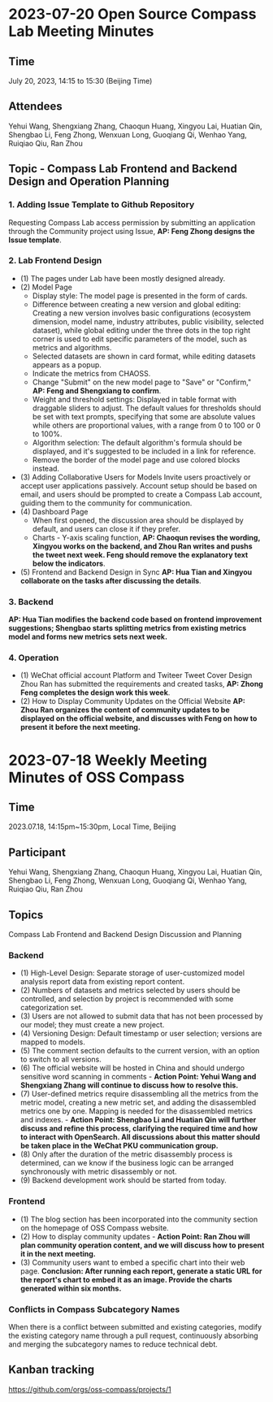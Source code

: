 # 2023-07-20 Open Source Compass Lab Meeting Minutes

## Time
July 20, 2023, 14:15 to 15:30 (Beijing Time)

## Attendees
Yehui Wang, Shengxiang Zhang, Chaoqun Huang, Xingyou Lai, Huatian Qin, Shengbao Li, Feng Zhong, Wenxuan Long, Guoqiang Qi, Wenhao Yang, Ruiqiao Qiu, Ran Zhou

## Topic - Compass Lab Frontend and Backend Design and Operation Planning

### 1. Adding Issue Template to Github Repository
Requesting Compass Lab access permission by submitting an application through the Community project using Issue, **AP: Feng Zhong designs the Issue template**.

### 2. Lab Frontend Design
- (1) The pages under Lab have been mostly designed already.
- (2) Model Page
  - Display style: The model page is presented in the form of cards.
  - Difference between creating a new version and global editing: Creating a new version involves basic configurations (ecosystem dimension, model name, industry attributes, public visibility, selected dataset), while global editing under the three dots in the top right corner is used to edit specific parameters of the model, such as metrics and algorithms.
  - Selected datasets are shown in card format, while editing datasets appears as a popup.
  - Indicate the metrics from CHAOSS.
  - Change "Submit" on the new model page to "Save" or "Confirm," **AP: Feng and Shengxiang to confirm**.
  - Weight and threshold settings: Displayed in table format with draggable sliders to adjust. The default values for thresholds should be set with text prompts, specifying that some are absolute values while others are proportional values, with a range from 0 to 100 or 0 to 100%.
  - Algorithm selection: The default algorithm's formula should be displayed, and it's suggested to be included in a link for reference.
  - Remove the border of the model page and use colored blocks instead.
- (3) Adding Collaborative Users for Models
Invite users proactively or accept user applications passively. Account setup should be based on email, and users should be prompted to create a Compass Lab account, guiding them to the community for communication.
- (4) Dashboard Page
  - When first opened, the discussion area should be displayed by default, and users can close it if they prefer.
  - Charts - Y-axis scaling function, **AP: Chaoqun revises the wording, Xingyou works on the backend, and Zhou Ran writes and pushs the tweet next week. Feng should remove the explanatory text below the indicators**.
- (5) Frontend and Backend Design in Sync
**AP: Hua Tian and Xingyou collaborate on the tasks after discussing the details**.

### 3. Backend
**AP: Hua Tian modifies the backend code based on frontend improvement suggestions; Shengbao starts splitting metrics from existing metrics model and forms new metrics sets next week.**

### 4. Operation
  - (1) WeChat official account Platform and Twiteer Tweet Cover Design
Zhou Ran has submitted the requirements and created tasks, **AP: Zhong Feng completes the design work this week**.
  - (2) How to Display Community Updates on the Official Website
**AP: Zhou Ran organizes the content of community updates to be displayed on the official website, and discusses with Feng on how to present it before the next meeting.**
    
# 2023-07-18 Weekly Meeting Minutes of OSS Compass

## Time
2023.07.18, 14:15pm~15:30pm, Local Time, Beijing

## Participant
Yehui Wang, Shengxiang Zhang, Chaoqun Huang, Xingyou Lai, Huatian Qin, Shengbao Li, Feng Zhong, Wenxuan Long, Guoqiang Qi, Wenhao Yang, Ruiqiao Qiu, Ran Zhou

## Topics
Compass Lab Frontend and Backend Design Discussion and Planning

### Backend
- (1) High-Level Design: Separate storage of user-customized model analysis report data from existing report content.
- (2) Numbers of datasets and metrics selected by users should be controlled, and selection by project is recommended with some categorization set.
- (3) Users are not allowed to submit data that has not been processed by our model; they must create a new project.
- (4) Versioning Design: Default timestamp or user selection; versions are mapped to models.
- (5) The comment section defaults to the current version, with an option to switch to all versions.
- (6) The official website will be hosted in China and should undergo sensitive word scanning in comments - **Action Point: Yehui Wang and Shengxiang Zhang will continue to discuss how to resolve this.**
- (7) User-defined metrics require disassembling all the metrics from the metric model, creating a new metric set, and adding the disassembled metrics one by one. Mapping is needed for the disassembled metrics and indexes. - **Action Point: Shengbao Li and Huatian Qin will further discuss and refine this process, clarifying the required time and how to interact with OpenSearch. All discussions about this matter should be taken place in the WeChat PKU communication group.**
- (8) Only after the duration of the metric disassembly process is determined, can we know if the business logic can be arranged synchronously with metric disassembly or not.
- (9) Backend development work should be started from today.

### Frontend
- (1) The blog section has been incorporated into the community section on the homepage of OSS Compass website.
- (2) How to display community updates - **Action Point: Ran Zhou will plan community operation content, and we will discuss how to present it in the next meeting.**
- (3) Community users want to embed a specific chart into their web page. **Conclusion: After running each report, generate a static URL for the report's chart to embed it as an image. Provide the charts generated within six months.**

### Conflicts in Compass Subcategory Names
When there is a conflict between submitted and existing categories, modify the existing category name through a pull request, continuously absorbing and merging the subcategory names to reduce technical debt.

## Kanban tracking
https://github.com/orgs/oss-compass/projects/1

